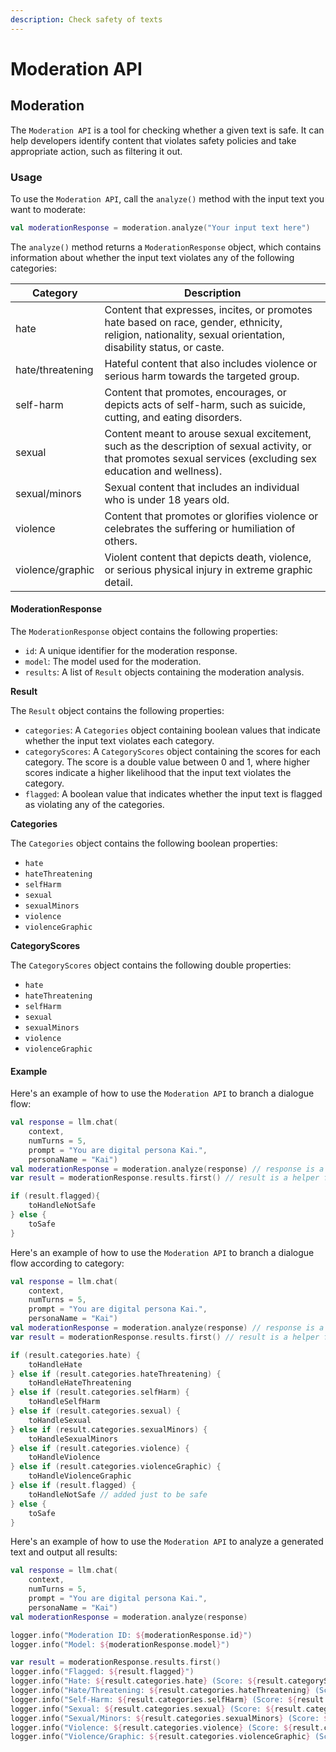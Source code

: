 ```yaml
---
description: Check safety of texts
---
```


# Moderation API

## Moderation

The `Moderation API` is a tool for checking whether a given text is safe. It can help developers identify content that violates safety policies and take appropriate action, such as filtering it out.

### Usage

To use the `Moderation API`, call the `analyze()` method with the input text you want to moderate:

```kotlin
val moderationResponse = moderation.analyze("Your input text here")
```

The `analyze()` method returns a `ModerationResponse` object, which contains information about whether the input text violates any of the following categories:

| Category         | Description                                                                                                                                                     |
| ---------------- | --------------------------------------------------------------------------------------------------------------------------------------------------------------- |
| hate             | Content that expresses, incites, or promotes hate based on race, gender, ethnicity, religion, nationality, sexual orientation, disability status, or caste.     |
| hate/threatening | Hateful content that also includes violence or serious harm towards the targeted group.                                                                         |
| self-harm        | Content that promotes, encourages, or depicts acts of self-harm, such as suicide, cutting, and eating disorders.                                                |
| sexual           | Content meant to arouse sexual excitement, such as the description of sexual activity, or that promotes sexual services (excluding sex education and wellness). |
| sexual/minors    | Sexual content that includes an individual who is under 18 years old.                                                                                           |
| violence         | Content that promotes or glorifies violence or celebrates the suffering or humiliation of others.                                                               |
| violence/graphic | Violent content that depicts death, violence, or serious physical injury in extreme graphic detail.                                                             |

#### ModerationResponse

The `ModerationResponse` object contains the following properties:

* `id`: A unique identifier for the moderation response.
* `model`: The model used for the moderation.
* `results`: A list of `Result` objects containing the moderation analysis.

**Result**

The `Result` object contains the following properties:

* `categories`: A `Categories` object containing boolean values that indicate whether the input text violates each category.
* `categoryScores`: A `CategoryScores` object containing the scores for each category. The score is a double value between 0 and 1, where higher scores indicate a higher likelihood that the input text violates the category.
* `flagged`: A boolean value that indicates whether the input text is flagged as violating any of the categories.

**Categories**

The `Categories` object contains the following boolean properties:

* `hate`
* `hateThreatening`
* `selfHarm`
* `sexual`
* `sexualMinors`
* `violence`
* `violenceGraphic`

**CategoryScores**

The `CategoryScores` object contains the following double properties:

* `hate`
* `hateThreatening`
* `selfHarm`
* `sexual`
* `sexualMinors`
* `violence`
* `violenceGraphic`

#### Example

Here's an example of how to use the `Moderation API` to branch a dialogue flow:

```kotlin
val response = llm.chat(
    context, 
    numTurns = 5, 
    prompt = "You are digital persona Kai.", 
    personaName = "Kai")
val moderationResponse = moderation.analyze(response) // response is a text we want to analyze
var result = moderationResponse.results.first() // result is a helper function for easier access to flagged

if (result.flagged){
    toHandleNotSafe
} else {
    toSafe
}
```

Here's an example of how to use the `Moderation API` to branch a dialogue flow according to category:

```kotlin
val response = llm.chat(
    context, 
    numTurns = 5, 
    prompt = "You are digital persona Kai.", 
    personaName = "Kai")
val moderationResponse = moderation.analyze(response) // response is a text we want to analyze
var result = moderationResponse.results.first() // result is a helper function for easier access to categories

if (result.categories.hate) {
    toHandleHate
} else if (result.categories.hateThreatening) {
    toHandleHateThreatening
} else if (result.categories.selfHarm) {
    toHandleSelfHarm
} else if (result.categories.sexual) {
    toHandleSexual
} else if (result.categories.sexualMinors) {
    toHandleSexualMinors
} else if (result.categories.violence) {
    toHandleViolence
} else if (result.categories.violenceGraphic) {
    toHandleViolenceGraphic
} else if (result.flagged) {
    toHandleNotSafe // added just to be safe
} else {
    toSafe
}
```

Here's an example of how to use the `Moderation API` to analyze a generated text and output all results:

```kotlin
val response = llm.chat(
    context, 
    numTurns = 5, 
    prompt = "You are digital persona Kai.", 
    personaName = "Kai")
val moderationResponse = moderation.analyze(response)

logger.info("Moderation ID: ${moderationResponse.id}")
logger.info("Model: ${moderationResponse.model}")

var result = moderationResponse.results.first() 
logger.info("Flagged: ${result.flagged}")
logger.info("Hate: ${result.categories.hate} (Score: ${result.categoryScores.hate})")
logger.info("Hate/Threatening: ${result.categories.hateThreatening} (Score: ${result.categoryScores.hateThreatening})")
logger.info("Self-Harm: ${result.categories.selfHarm} (Score: ${result.categoryScores.selfHarm})")
logger.info("Sexual: ${result.categories.sexual} (Score: ${result.categoryScores.sexual})")
logger.info("Sexual/Minors: ${result.categories.sexualMinors} (Score: ${result.categoryScores.sexualMinors})")
logger.info("Violence: ${result.categories.violence} (Score: ${result.categoryScores.violence})")
logger.info("Violence/Graphic: ${result.categories.violenceGraphic} (Score: ${result.categoryScores.violenceGraphic})")
```
